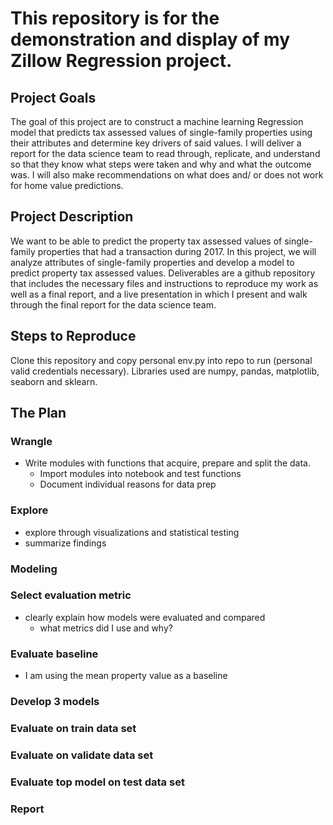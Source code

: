 # This repository is for the demonstration and display of my Zillow Regression project.

## Project Goals
The goal of this project are to construct a machine learning Regression model that predicts tax assessed values of single-family properties using their attributes and determine key drivers of said values. I will deliver a report for the data science team to read through, replicate, and understand so that they know what steps were taken and why and what the outcome was. I will also make recommendations on what does and/ or does not work for home value predictions.

## Project Description
We want to be able to predict the property tax assessed values of single-family properties that had a transaction during 2017. In this project, we will analyze attributes of single-family properties and develop a model to predict property tax assessed values. Deliverables are a github repository that includes the necessary files and instructions to reproduce my work as well as a final report, and a live presentation in which I present and walk through the final report for the data science team.

## Steps to Reproduce
Clone this repository and copy personal env.py into repo to run (personal valid credentials necessary). Libraries used are numpy, pandas, matplotlib, seaborn and sklearn.

## The Plan

### Wrangle

* Write modules with functions that acquire, prepare and split the data. 
    * Import modules into notebook and test functions
    * Document individual reasons for data prep

### Explore

* explore through visualizations and statistical testing
* summarize findings

### Modeling

### Select evaluation metric
* clearly explain how models were evaluated and compared
    * what metrics did I use and why?

### Evaluate baseline
* I am using the mean property value as a baseline

### Develop 3 models

### Evaluate on train data set

### Evaluate on validate data set

### Evaluate top model on test data set

### Report